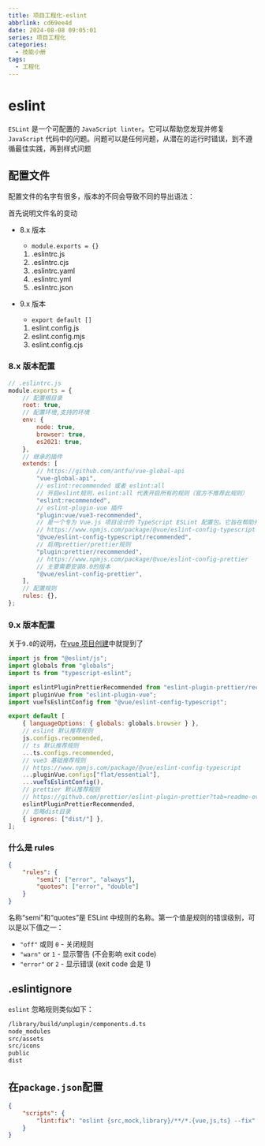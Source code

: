 ```yaml
---
title: 项目工程化-eslint
abbrlink: cd69ee4d
date: 2024-08-08 09:05:01
series: 项目工程化
categories:
  - 技能小册
tags:
  - 工程化
---
```


# eslint

`ESLint` 是一个可配置的 `JavaScript linter`。它可以帮助您发现并修复 `JavaScript` 代码中的问题。问题可以是任何问题，从潜在的运行时错误，到不遵循最佳实践，再到样式问题

## 配置文件

配置文件的名字有很多，版本的不同会导致不同的导出语法：

首先说明文件名的变动

- 8.x 版本

  - `module.exports = {}`

  1. .eslintrc.js
  2. .eslintrc.cjs
  3. .eslintrc.yaml
  4. .eslintrc.yml
  5. .eslintrc.json

- 9.x 版本

  - `export default []`

  1. eslint.config.js
  2. eslint.config.mjs
  3. eslint.config.cjs

### 8.x 版本配置

```js
// .eslintrc.js
module.exports = {
	// 配置根目录
	root: true,
	// 配置环境,支持的环境
	env: {
		node: true,
		browser: true,
		es2021: true,
	},
	// 继承的插件
	extends: [
		// https://github.com/antfu/vue-global-api
		"vue-global-api",
		// eslint:recommended 或者 eslint:all
		// 开启eslint规则，eslint:all 代表开启所有的规则（官方不推荐此规则）
		"eslint:recommended",
		// eslint-plugin-vue 插件
		"plugin:vue/vue3-recommended",
		// 是一个专为 Vue.js 项目设计的 TypeScript ESLint 配置包。它旨在帮助开发者在使用 TypeScript 和 Vue.js 时
		// https://www.npmjs.com/package/@vue/eslint-config-typescript
		"@vue/eslint-config-typescript/recommended",
		// 启用prettier/prettier规则
		"plugin:prettier/recommended",
		// https://www.npmjs.com/package/@vue/eslint-config-prettier
		// 主要需要安装8.0的版本
		"@vue/eslint-config-prettier",
	],
	// 配置规则
	rules: {},
};
```

### 9.x 版本配置

关于`9.0`的说明，在[vue 项目创建](/brochure/project/product/init_vuel#eslint)中就提到了

```js
import js from "@eslint/js";
import globals from "globals";
import ts from "typescript-eslint";

import eslintPluginPrettierRecommended from "eslint-plugin-prettier/recommended";
import pluginVue from "eslint-plugin-vue";
import vueTsEslintConfig from "@vue/eslint-config-typescript";

export default [
	{ languageOptions: { globals: globals.browser } },
	// eslint 默认推荐规则
	js.configs.recommended,
	// ts 默认推荐规则
	...ts.configs.recommended,
	// vue3 基础推荐规则
	// https://www.npmjs.com/package/@vue/eslint-config-typescript
	...pluginVue.configs["flat/essential"],
	...vueTsEslintConfig(),
	// prettier 默认推荐规则
	// https://github.com/prettier/eslint-plugin-prettier?tab=readme-ov-file
	eslintPluginPrettierRecommended,
	// 忽略dist目录
	{ ignores: ["dist/"] },
];
```

### 什么是 rules

```json
{
	"rules": {
		"semi": ["error", "always"],
		"quotes": ["error", "double"]
	}
}
```

名称“semi”和“quotes”是 ESLint 中规则的名称。第一个值是规则的错误级别，可以是以下值之一：

- `"off"` 或则 `0` - 关闭规则
- `"warn"` or `1` - 显示警告 (不会影响 exit code)
- `"error"` or `2` - 显示错误 (exit code 会是 1)

## .eslintignore

`eslint` 忽略规则类似如下：

```bash
/library/build/unplugin/components.d.ts
node_modules
src/assets
src/icons
public
dist
```

## 在`package.json`配置

```json
{
	"scripts": {
		"lint:fix": "eslint {src,mock,library}/**/*.{vue,js,ts} --fix"
	}
}
```
